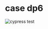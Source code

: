 # case dp6

![cypress test](https://github.com/RafaelC457ro/case-dp6/workflows/node.js.yml/badge.svg?branch=master)

